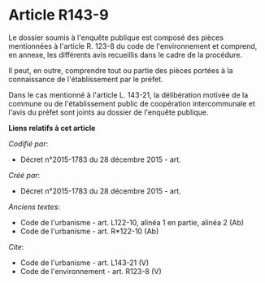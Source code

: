 # Article R143-9

Le dossier soumis à l'enquête publique est composé des pièces mentionnées à l'article R. 123-8 du code de l'environnement et
comprend, en annexe, les différents avis recueillis dans le cadre de la procédure. 

Il peut, en outre, comprendre tout ou partie des pièces portées à la connaissance de l'établissement par le préfet. 

Dans le cas mentionné à l'article L. 143-21, la délibération motivée de la commune ou de l'établissement public de
coopération intercommunale et l'avis du préfet sont joints au dossier de l'enquête publique.

**Liens relatifs à cet article**

_Codifié par_:

  - Décret n°2015-1783 du 28 décembre 2015 - art.

_Créé par_:

  - Décret n°2015-1783 du 28 décembre 2015 - art.

_Anciens textes_:

  - Code de l'urbanisme - art. L122-10, alinéa 1 en partie, alinéa 2 (Ab)
  - Code de l'urbanisme - art. R*122-10 (Ab)

_Cite_:

  - Code de l'urbanisme - art. L143-21 (V)
  - Code de l'environnement - art. R123-8 (V)
